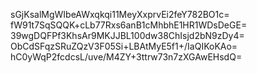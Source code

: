 sGjKsalMgWIbeAWxqkqi11MeyXxprvEi2feY782BO1c=
fW91t7SqSQQK+cLb77Rxs6anB1cMhbhE1HR1WDsDeGE=
39wgDQFPf3KhsAr9MKJJBL100dw38ChIsjd2bN9zDy4=
ObCdSFqzSRuZQzV3F05Si+LBAtMyE5f1+/IaQIKoKAo=
hC0yWqP2fcdcsL/uve/M4ZY+3ttrw73n7zXGAwEHsdQ=

